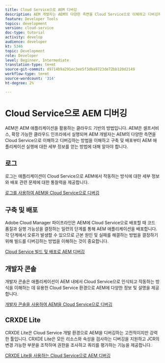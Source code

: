 ```yaml
---
title: Cloud Service으로 AEM 디버깅
description: AEM 개발자는 AEM의 다양한 측면을 Cloud Service으로 이해하고 디버깅하는 방법을 파악하고 구축 및 배포에서부터 AEM 애플리케이션 실행에 대한 세부 정보를 얻는 데 이르기까지 셀프 서비스, 확장 가능한 클라우드 인프라 등을 기반으로 합니다.
feature: Developer Tools
topics: development
version: cloud-service
doc-type: tutorial
activity: develop
audience: developer
kt: 5346
topic: Development
role: Developer
level: Beginner, Intermediate
translation-type: tm+mt
source-git-commit: d9714b9a291ec3ee5f3dba9723de72bb120d2149
workflow-type: tm+mt
source-wordcount: '314'
ht-degree: 2%

---
```



# Cloud Service으로 AEM 디버깅

AEM은 AEM 애플리케이션을 활용하는 클라우드 기반의 방법입니다. AEM은 셀프서비스, 확장 가능한 클라우드 인프라에서 실행되며 AEM 개발자는 AEM의 다양한 측면을 Cloud Service으로 이해하고 디버깅하는 방법을 이해하고 구축 및 배포부터 AEM 애플리케이션 실행에 대한 세부 정보를 얻는 방법에 대해 알아야 합니다.

## 로그

로그는 애플리케이션이 Cloud Service으로 AEM에서 작동하는 방식에 대한 세부 정보와 배포 관련 문제에 대한 통찰력을 제공합니다.

[로그를 사용하여 AEM을 Cloud Service으로 디버깅](./logs.md)

## 구축 및 배포

Adobe Cloud Manager 파이프라인은 AEM에 Cloud Service으로 배포할 때 코드 품질과 실행 가능성을 결정하는 일련의 단계를 통해 AEM 애플리케이션을 배포합니다. 각 단계에서 오류가 발생할 수 있으므로 근본 원인 및 실패를 해결하는 방법을 결정하기 위해 빌드를 디버깅하는 방법을 이해하는 것이 중요합니다.

[Cloud Service 빌드 및 배포로 AEM 디버깅](./build-and-deployment.md)

## 개발자 콘솔

개발자 콘솔은 애플리케이션이 AEM 내에서 Cloud Service으로 인식되고 작동하는 방식을 이해하는 데 유용한 Cloud Service 환경으로 AEM에 다양한 정보 및 설명을 제공합니다.

[개발자 콘솔을 사용하여 AEM을 Cloud Service으로 디버깅](./developer-console.md)

## CRXDE Lite

CRXDE Lite은 Cloud Service 개발 환경으로 AEM을 디버깅하는 고전적이지만 강력한 툴입니다. CRXDE Lite은 모든 리소스와 속성을 검사하는 디버깅을 지원하고 JCR의 변경 가능한 부분을 조작하며 권한을 조사하고 쿼리를 평가하는 기능을 제공합니다.

[CRXDE Lite을 사용하는 Cloud Service으로 AEM 디버깅](./crxde-lite.md)
